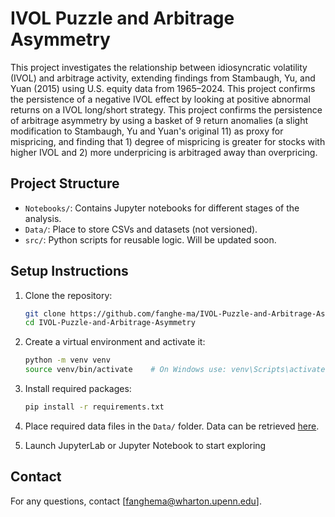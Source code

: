 # IVOL Puzzle and Arbitrage Asymmetry

This project investigates the relationship between idiosyncratic volatility (IVOL) and arbitrage activity, extending findings from Stambaugh, Yu, and Yuan (2015) using U.S. equity data from 1965–2024. This project confirms the persistence of a negative IVOL effect by looking at positive abnormal returns on a IVOL long/short strategy. This project confirms the persistence of arbitrage asymmetry by using a basket of 9 return anomalies (a slight modification to Stambaugh, Yu and Yuan's original 11) as proxy for mispricing, and finding that 1) degree of mispricing is greater for stocks with higher IVOL and 2) more underpricing is arbitraged away than overpricing. 

## Project Structure

- `Notebooks/`: Contains Jupyter notebooks for different stages of the analysis.
- `Data/`: Place to store CSVs and datasets (not versioned).
- `src/`: Python scripts for reusable logic. Will be updated soon.

## Setup Instructions

1. Clone the repository:
    ```bash
    git clone https://github.com/fanghe-ma/IVOL-Puzzle-and-Arbitrage-Asymmetry.git
    cd IVOL-Puzzle-and-Arbitrage-Asymmetry
    ```

2. Create a virtual environment and activate it:
    ```bash
    python -m venv venv
    source venv/bin/activate    # On Windows use: venv\Scripts\activate
    ```

3. Install required packages:
    ```bash
    pip install -r requirements.txt
    ```

4. Place required data files in the `Data/` folder. Data can be retrieved [here](https://penno365-my.sharepoint.com/:f:/g/personal/fanghema_upenn_edu/Emak65gizSFOtBffZSvJ4FoBmywxb2l0KyrzesDVf-XNcg?e=VdDnAN). 

5. Launch JupyterLab or Jupyter Notebook to start exploring

## Contact

For any questions, contact [fanghema@wharton.upenn.edu].
